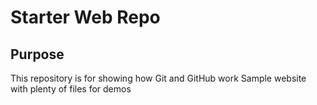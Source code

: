 # Starter Web Repo

## Purpose
This repository is for showing how Git and GitHub work
Sample website with plenty of files for demos